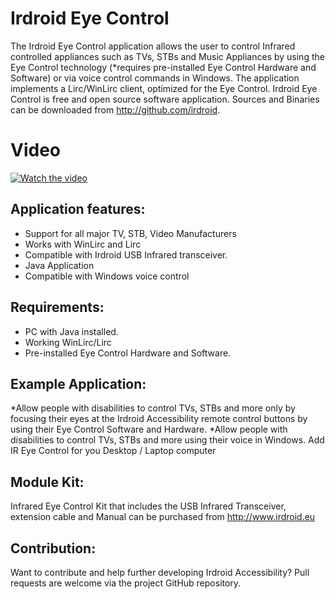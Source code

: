 # Irdroid Eye Control

The Irdroid Eye Control application allows the user to control Infrared controlled appliances such as TVs, STBs and Music Appliances by using the Eye Control technology (*requires pre-installed Eye Control Hardware and Software) or via voice control commands in Windows. The application implements a  Lirc/WinLirc client, optimized for the Eye Control. Irdroid Eye Control is free and open source software application. Sources and Binaries can be downloaded from http://github.com/irdroid. 

# Video

[![Watch the video](https://irdroid.github.io/Eye-Control/Irdroid-Voice-Control.png)](https://www.youtube.com/watch?v=hhOqlWFN7EI&feature=youtu.be)


## Application features:

* Support for all major TV, STB, Video Manufacturers
* Works with WinLirc and Lirc
* Compatible with Irdroid USB Infrared transceiver.
* Java Application
* Compatible with Windows voice control

## Requirements:

* PC with Java installed.
* Working WinLirc/Lirc
* Pre-installed Eye Control Hardware and Software.

## Example Application:

*Allow people with disabilities to control TVs, STBs and more only by focusing their eyes at the Irdroid Accessibility remote control buttons by using their Eye Control Software and Hardware.
*Allow people with disabilities to control TVs, STBs and more using their voice in Windows.
Add IR Eye Control for you Desktop / Laptop computer 

## Module Kit:

Infrared Eye Control Kit that includes the USB Infrared Transceiver, extension cable and Manual can be purchased from http://www.irdroid.eu

## Contribution:

Want to contribute and help further developing Irdroid Accessibility? Pull requests are welcome via the project GitHub repository.
